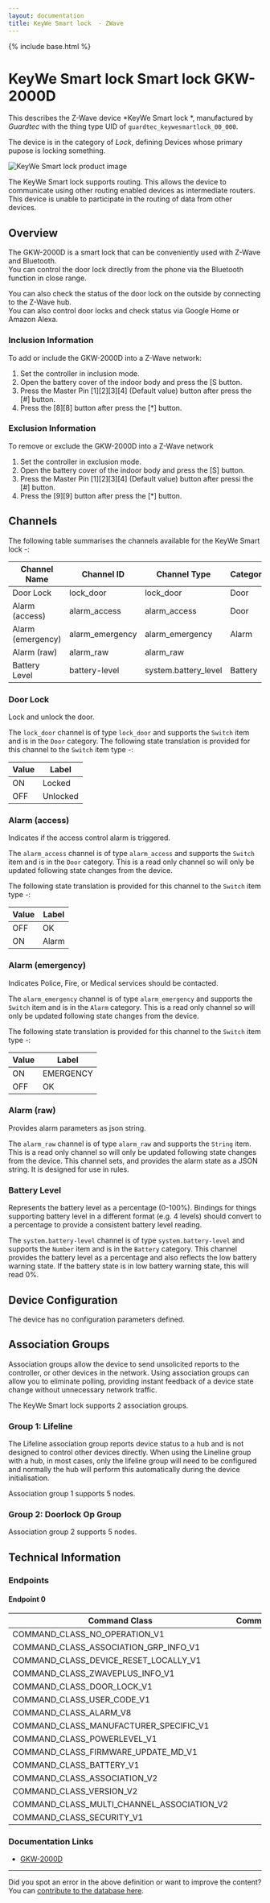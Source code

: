 ```yaml
---
layout: documentation
title: KeyWe Smart lock  - ZWave
---
```


{% include base.html %}

# KeyWe Smart lock Smart lock GKW-2000D
This describes the Z-Wave device *KeyWe Smart lock *, manufactured by *Guardtec* with the thing type UID of ```guardtec_keywesmartlock_00_000```.

The device is in the category of *Lock*, defining Devices whose primary pupose is locking something.

![KeyWe Smart lock  product image](https://opensmarthouse.org/zwavedatabase/1175/image/)


The KeyWe Smart lock  supports routing. This allows the device to communicate using other routing enabled devices as intermediate routers.  This device is unable to participate in the routing of data from other devices.

## Overview

The GKW-2000D is a smart lock that can be conveniently used with Z-Wave and Bluetooth.  
You can control the door lock directly from the phone via the Bluetooth function in close range.

You can also check the status of the door lock on the outside by connecting to the Z-Wave hub.  
You can also control door locks and check status via Google Home or Amazon Alexa.

### Inclusion Information

To add or include the GKW-2000D into a Z-Wave network:

  1. Set the controller in inclusion mode.
  2. Open the battery cover of the indoor body and press the [S button.
  3. Press the Master Pin \[1]\[2\]\[3\][4\] (Default value) button after press the [#] button.
  4. Press the \[8\]\[8\] button after press the [*] button.

### Exclusion Information

To remove or exclude the GKW-2000D into a Z-Wave network

  1. Set the controller in exclusion mode.
  2. Open the battery cover of the indoor body and press the [S] button.
  3. Press the Master Pin \[1]\[2\]\[3\][4\] (Default value) button after pressi the [#] button.
  4. Press the \[9\]\[9\] button after press the [*] button.

## Channels

The following table summarises the channels available for the KeyWe Smart lock  -:

| Channel Name | Channel ID | Channel Type | Category | Item Type |
|--------------|------------|--------------|----------|-----------|
| Door Lock | lock_door | lock_door | Door | Switch | 
| Alarm (access) | alarm_access | alarm_access | Door | Switch | 
| Alarm (emergency) | alarm_emergency | alarm_emergency | Alarm | Switch | 
| Alarm (raw) | alarm_raw | alarm_raw |  | String | 
| Battery Level | battery-level | system.battery_level | Battery | Number |

### Door Lock
Lock and unlock the door.

The ```lock_door``` channel is of type ```lock_door``` and supports the ```Switch``` item and is in the ```Door``` category.
The following state translation is provided for this channel to the ```Switch``` item type -:

| Value | Label     |
|-------|-----------|
| ON | Locked |
| OFF | Unlocked |

### Alarm (access)
Indicates if the access control alarm is triggered.

The ```alarm_access``` channel is of type ```alarm_access``` and supports the ```Switch``` item and is in the ```Door``` category. This is a read only channel so will only be updated following state changes from the device.

The following state translation is provided for this channel to the ```Switch``` item type -:

| Value | Label     |
|-------|-----------|
| OFF | OK |
| ON | Alarm |

### Alarm (emergency)
Indicates Police, Fire, or Medical services should be contacted.

The ```alarm_emergency``` channel is of type ```alarm_emergency``` and supports the ```Switch``` item and is in the ```Alarm``` category. This is a read only channel so will only be updated following state changes from the device.

The following state translation is provided for this channel to the ```Switch``` item type -:

| Value | Label     |
|-------|-----------|
| ON | EMERGENCY |
| OFF | OK |

### Alarm (raw)
Provides alarm parameters as json string.

The ```alarm_raw``` channel is of type ```alarm_raw``` and supports the ```String``` item. This is a read only channel so will only be updated following state changes from the device.
This channel sets, and provides the alarm state as a JSON string. It is designed for use in rules.
### Battery Level
Represents the battery level as a percentage (0-100%). Bindings for things supporting battery level in a different format (e.g. 4 levels) should convert to a percentage to provide a consistent battery level reading.

The ```system.battery-level``` channel is of type ```system.battery-level``` and supports the ```Number``` item and is in the ```Battery``` category.
This channel provides the battery level as a percentage and also reflects the low battery warning state. If the battery state is in low battery warning state, this will read 0%.


## Device Configuration

The device has no configuration parameters defined.

## Association Groups

Association groups allow the device to send unsolicited reports to the controller, or other devices in the network. Using association groups can allow you to eliminate polling, providing instant feedback of a device state change without unnecessary network traffic.

The KeyWe Smart lock  supports 2 association groups.

### Group 1: Lifeline

The Lifeline association group reports device status to a hub and is not designed to control other devices directly. When using the Lineline group with a hub, in most cases, only the lifeline group will need to be configured and normally the hub will perform this automatically during the device initialisation.

Association group 1 supports 5 nodes.

### Group 2: Doorlock Op Group


Association group 2 supports 5 nodes.

## Technical Information

### Endpoints

#### Endpoint 0

| Command Class | Comment |
|---------------|---------|
| COMMAND_CLASS_NO_OPERATION_V1| |
| COMMAND_CLASS_ASSOCIATION_GRP_INFO_V1| |
| COMMAND_CLASS_DEVICE_RESET_LOCALLY_V1| |
| COMMAND_CLASS_ZWAVEPLUS_INFO_V1| |
| COMMAND_CLASS_DOOR_LOCK_V1| |
| COMMAND_CLASS_USER_CODE_V1| |
| COMMAND_CLASS_ALARM_V8| |
| COMMAND_CLASS_MANUFACTURER_SPECIFIC_V1| |
| COMMAND_CLASS_POWERLEVEL_V1| |
| COMMAND_CLASS_FIRMWARE_UPDATE_MD_V1| |
| COMMAND_CLASS_BATTERY_V1| |
| COMMAND_CLASS_ASSOCIATION_V2| |
| COMMAND_CLASS_VERSION_V2| |
| COMMAND_CLASS_MULTI_CHANNEL_ASSOCIATION_V2| |
| COMMAND_CLASS_SECURITY_V1| |

### Documentation Links

* [GKW-2000D](https://www.opensmarthouse.org/zwavedatabase/1175/GKW-2000D-Z-Wave-Manual-20180807.pdf)

---

Did you spot an error in the above definition or want to improve the content?
You can [contribute to the database here](https://www.opensmarthouse.org/zwavedatabase/1175).
